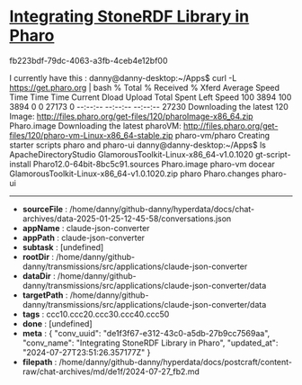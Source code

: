 # [Integrating StoneRDF Library in Pharo](https://claude.ai/chat/de1f3f67-e312-43c0-a5db-27b9cc7569aa)

fb223bdf-79dc-4063-a3fb-4ceb4e12bf00

I currently have this : danny@danny-desktop:~/Apps$ curl -L https://get.pharo.org | bash
  % Total    % Received % Xferd  Average Speed   Time    Time     Time  Current
                                 Dload  Upload   Total   Spent    Left  Speed
100  3894  100  3894    0     0  27173      0 --:--:-- --:--:-- --:--:-- 27230
Downloading the latest 120 Image:
    http://files.pharo.org/get-files/120/pharoImage-x86_64.zip
Pharo.image
Downloading the latest pharoVM:
	http://files.pharo.org/get-files/120/pharo-vm-Linux-x86_64-stable.zip
pharo-vm/pharo
Creating starter scripts pharo and pharo-ui
danny@danny-desktop:~/Apps$ ls
ApacheDirectoryStudio  GlamorousToolkit-Linux-x86_64-v1.0.1020      gt-script-install  Pharo12.0-64bit-8bc5c91.sources  Pharo.image  pharo-vm
docear                 GlamorousToolkit-Linux-x86_64-v1.0.1020.zip  pharo              Pharo.changes                    pharo-ui

---

* **sourceFile** : /home/danny/github-danny/hyperdata/docs/chat-archives/data-2025-01-25-12-45-58/conversations.json
* **appName** : claude-json-converter
* **appPath** : claude-json-converter
* **subtask** : [undefined]
* **rootDir** : /home/danny/github-danny/transmissions/src/applications/claude-json-converter
* **dataDir** : /home/danny/github-danny/transmissions/src/applications/claude-json-converter/data
* **targetPath** : /home/danny/github-danny/transmissions/src/applications/claude-json-converter/data
* **tags** : ccc10.ccc20.ccc30.ccc40.ccc50
* **done** : [undefined]
* **meta** : {
  "conv_uuid": "de1f3f67-e312-43c0-a5db-27b9cc7569aa",
  "conv_name": "Integrating StoneRDF Library in Pharo",
  "updated_at": "2024-07-27T23:51:26.357177Z"
}
* **filepath** : /home/danny/github-danny/hyperdata/docs/postcraft/content-raw/chat-archives/md/de1f/2024-07-27_fb2.md